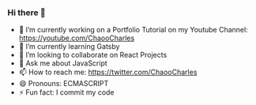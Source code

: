 ### Hi there 👋

- 🔭 I’m currently working on a Portfolio Tutorial on my Youtube Channel: https://youtube.com/ChaooCharles
- 🌱 I’m currently learning Gatsby
- 👯 I’m looking to collaborate on React Projects
- 💬 Ask me about JavaScript
- 📫 How to reach me: https://twitter.com/ChaooCharles
- 😄 Pronouns: ECMASCRIPT
- ⚡ Fun fact: I commit my code
